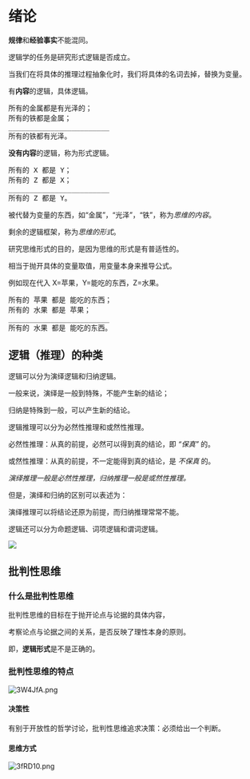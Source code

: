 # 绪论
**规律**和**经验事实**不能混同。

逻辑学的任务是研究形式逻辑是否成立。

当我们在将具体的推理过程抽象化时，我们将具体的名词去掉，替换为变量。

有**内容**的逻辑，具体逻辑。

<pre>所有的金属都是有光泽的；
所有的铁都是金属；
________________________
所有的铁都有光泽。</pre>

**没有内容**的逻辑，称为形式逻辑。

<pre>所有的 X 都是 Y；
所有的 Z 都是 X；
________________________
所有的 Z 都是 Y。</pre>

被代替为变量的东西，如“金属”，“光泽”，“铁”，称为*思维的内容*。

剩余的逻辑框架，称为*思维的形式*。

研究思维形式的目的，是因为思维的形式是有普适性的。

相当于抛开具体的变量取值，用变量本身来推导公式。

例如现在代入 X=苹果，Y=能吃的东西，Z=水果。

<pre>所有的 苹果 都是 能吃的东西；
所有的 水果 都是 苹果；
________________________
所有的 水果 都是 能吃的东西。</pre>

## 逻辑（推理）的种类
逻辑可以分为演绎逻辑和归纳逻辑。

一般来说，演绎是一般到特殊，不能产生新的结论；

归纳是特殊到一般，可以产生新的结论。

逻辑推理可以分为必然性推理和或然性推理。

必然性推理：从真的前提，必然可以得到真的结论，即 *“保真”* 的。

或然性推理：从真的前提，不一定能得到真的结论，是 *不保真* 的。

*演绎推理一般是必然性推理，归纳推理一般是或然性推理。*

但是，演绎和归纳的区别可以表述为：

演绎推理可以将结论还原为前提，而归纳推理常常不能。

逻辑还可以分为命题逻辑、词项逻辑和谓词逻辑。

![](https://s2.ax1x.com/2020/02/25/3JBdbD.png)

## 批判性思维
### 什么是批判性思维
批判性思维的目标在于抛开论点与论据的具体内容，

考察论点与论据之间的关系，是否反映了理性本身的原则。

即，**逻辑形式**是不是正确的。

### 批判性思维的特点
![3W4JfA.png](https://s2.ax1x.com/2020/03/02/3W4JfA.png)
#### 决策性
有别于开放性的哲学讨论，批判性思维追求决策：必须给出一个判断。
#### 思维方式
![3fRD10.png](https://s2.ax1x.com/2020/03/03/3fRD10.png)
